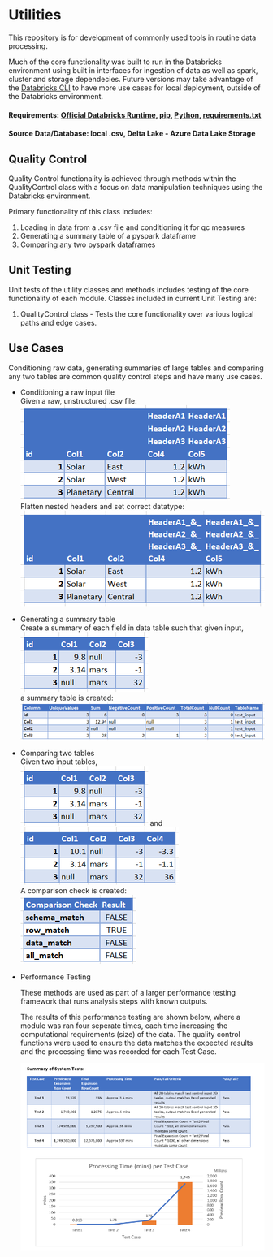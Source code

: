 # Utilities
This repository is for development of commonly used tools in routine data processing.

Much of the core functionality was built to run in the Databricks environment using 
built in interfaces for ingestion of data as well as spark, cluster and storage dependecies. 
Future versions may take advantage of the [Databricks CLI](https://pypi.org/project/databricks-cli/) 
to have more use cases for local deployment, outside of the Databricks environment.

#### Requirements: [Official Databricks Runtime](https://docs.databricks.com/en/release-notes/runtime/index.html), [pip](https://pypi.org/project/pip/), [Python](https://www.python.org/downloads/), [requirements.txt](requirements.txt)

#### Source Data/Database: local .csv, Delta Lake - Azure Data Lake Storage

## Quality Control
Quality Control functionality is achieved through methods within the 
QualityControl class with a focus on data manipulation techniques using the 
Databricks environment.

Primary functionality of this class includes:
1. Loading in data from a .csv file and conditioning it for qc measures
2. Generating a summary table of a pyspark dataframe
3. Comparing any two pyspark dataframes

## Unit Testing
Unit tests of the utility classes and methods includes testing of the core 
functionality of each module.
Classes included in current Unit Testing are:
1. QualityControl class - Tests the core functionality over various logical paths and edge cases.

## Use Cases
Conditioning raw data, generating summaries of large tables and comparing any two tables are common quality control steps
and have many use cases. 

* Conditioning a raw input file  
    Given a raw, unstructured .csv file:
    ![alt text](images/test_input_example0.png)    
    Flatten nested headers and set correct datatype:
    ![alt text](images/test_output_example0.png)  

* Generating a summary table  
    Create a summary of each field in data table such that given input,  
    ![alt text](images/test_input_example1.png)  
    a summary table is created:  
    ![alt text](images/test_output_example1.png)  
    
* Comparing two tables  
    Given two input tables,  
    ![alt text](images/test_input_example1.png) and ![alt text](images/test_input_example2.png)  
    A comparison check is created:  
    ![alt text](images/test_output_example2.png)  

* Performance Testing

    These methods are used as part of a larger performance testing 
    framework that runs analysis steps with known outputs.

    The results of this performance testing are shown below, where a module was ran four 
    seperate times, each time increasing the computational requirements (size) of the data. The quality 
    control functions were used to ensure the data matches the expected results and the processing time 
    was recorded for each Test Case.

    ![alt text](images/performance_rollup.png)